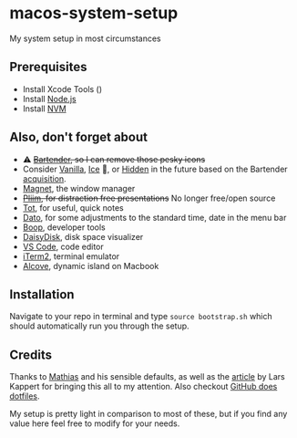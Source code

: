 # macos-system-setup

My system setup in most circumstances

## Prerequisites

* Install Xcode Tools ()
* Install [Node.js](https://nodejs.org/en/)
* Install [NVM](https://github.com/nvm-sh/nvm?tab=readme-ov-file#installing-and-updating)

## Also, don't forget about

* ⚠️ ~~[Bartender](https://www.macbartender.com/), so I can remove those pesky icons~~
* Consider [Vanilla](https://matthewpalmer.net/vanilla/), [Ice](https://github.com/jordanbaird/Ice) 🫥, or [Hidden](https://github.com/dwarvesf/hidden) in the future based on the Bartender [acquisition](https://github.com/orgs/Homebrew/discussions/5427).
* [Magnet](https://itunes.apple.com/us/app/magnet/id441258766?mt=12), the window manager
* ~~[Pliim](https://zehfernandes.github.io/pliim/), for distraction free presentations~~ No longer free/open source
* [Tot](https://apps.apple.com/us/app/tot/id1491071483?mt=12), for useful, quick notes
* [Dato](https://apps.apple.com/us/app/dato/id1470584107?mt=12), for some adjustments to the standard time, date in the menu bar
* [Boop](https://apps.apple.com/us/app/boop/id1518425043?mt=12), developer tools
* [DaisyDisk](https://apps.apple.com/us/app/daisydisk/id411643860?mt=12), disk space visualizer
* [VS Code](https://code.visualstudio.com/), code editor
* [iTerm2](https://iterm2.com/), terminal emulator
* [Alcove](https://tryalcove.com/), dynamic island on Macbook

## Installation

Navigate to your repo in terminal and type `source bootstrap.sh` which should automatically run you through the setup.

## Credits

Thanks to [Mathias](https://github.com/mathiasbynens/dotfiles) and his sensible defaults, as well as the [article](https://medium.com/@webprolific/getting-started-with-dotfiles-43c3602fd789) by Lars Kappert for bringing this all to my attention. Also checkout [GitHub does dotfiles](https://dotfiles.github.io/).

My setup is pretty light in comparison to most of these, but if you find any value here feel free to modify for your needs.
